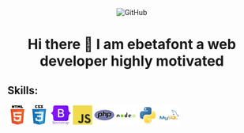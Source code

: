 <div align='center'>
    <img src="https://media.giphy.com/avatars/mwooodward/cIe5MvDvX4Vc/200h.gif" alt="GitHub" />
    <h1>Hi there 👋 I am ebetafont a web developer highly motivated</h1>
<div>
<div align="left">
    <h2>Skills:</h2>
    <img src="https://github.com/devicons/devicon/blob/master/icons/html5/html5-original-wordmark.svg" width="40" height="40" alt="HTML5" />
    <img src="https://github.com/devicons/devicon/blob/master/icons/css3/css3-original-wordmark.svg" width="40" height="40" alt="CSS3" />
    <img src="https://github.com/devicons/devicon/blob/master/icons/bootstrap/bootstrap-original-wordmark.svg" width="40" height="40" alt="Bootstrap" />
    <img src="https://github.com/devicons/devicon/blob/master/icons/javascript/javascript-original.svg" width="40" height="40" alt="JavaScript" />
    <img src="https://github.com/devicons/devicon/blob/master/icons/php/php-original.svg" width="40" height="40" alt="php" />
    <img src="https://github.com/devicons/devicon/blob/master/icons/nodejs/nodejs-original-wordmark.svg" width="40" height="40" alt="NodeJS" />
    <img src="https://github.com/devicons/devicon/blob/master/icons/python/python-original.svg" width="40" height="40" alt="Python" />
    <img src="https://github.com/devicons/devicon/blob/master/icons/mysql/mysql-original-wordmark.svg" width="40" height="40" alt="MySQL" />
</div>
